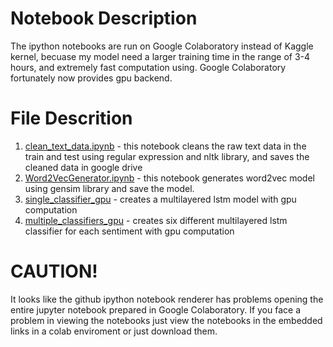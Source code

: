 # Notebook Description
The ipython notebooks are run on Google Colaboratory instead of Kaggle kernel, becuase my model need a larger training time in the range of 3-4 hours, and extremely fast computation using. Google Colaboratory fortunately now provides gpu backend.

# File Descrition
1. [clean_text_data.ipynb](https://drive.google.com/open?id=1gIRzxNALV28ueIlHfl0UHa8OHqoX9zsx) - this notebook cleans the raw text data in the train and test using regular expression and nltk library, and saves the cleaned data in google drive
2. [Word2VecGenerator.ipynb](https://drive.google.com/open?id=1N2IieFh7Cm7zFXr_iwPaCOCNFEx0WMKX) - this notebook generates word2vec model using gensim library and save the model.
3. [single_classifier_gpu](https://drive.google.com/open?id=1i75pPSgnOio4b5YZWPPuv-eC4-3b0xmS) - creates a multilayered lstm model with gpu computation
4. [multiple_classifiers_gpu](https://drive.google.com/open?id=11dONs-V0NO6yxzRv2QTEDz9bJ0RwXHAO) - creates six different multilayered lstm classifier for each sentiment with gpu computation

# CAUTION!
It looks like the github ipython notebook renderer has problems opening the entire jupyter notebook prepared in Google Colaboratory. If you face a problem in viewing the notebooks just view the notebooks in the embedded links in a colab enviroment or just download them.
